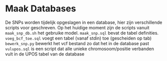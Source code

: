 # Maak Databases

De SNPs worden tijdelijk opgeslagen in een database, hier zijn verschillende scripts voor geschreven.
Op het huidige moment zijn de scripts vanuit `maak_snp_db.sh` het gebruike model.
`maak_snp.sql` bevat de tabel definities.
`voeg_bcf_toe.sql` voegt een tabel (vanaf stdin) toe (gescheiden op tab)
`bewerk_snp.py` bewerkt het vcf bestand zo dat het in de database past
`vulupos.sql` is een script dat alle unieke chromosoom/positie verbanden vult in de UPOS tabel van de database

